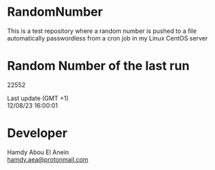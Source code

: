 # RandomNumber    
This is a test repository where a random number is pushed to a file automatically passwordless from a cron job in my Linux CentOS server    
# Random Number of the last run   
22552
      
Last update (GMT +1)    
12/08/23 16:00:01
# Developer    
Hamdy Abou El Anein   
hamdy.aea@protonmail.com
